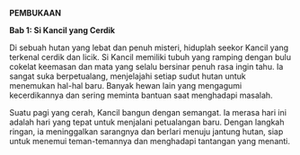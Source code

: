 **PEMBUKAAN**

**Bab 1: Si Kancil yang Cerdik**

Di sebuah hutan yang lebat dan penuh misteri, hiduplah seekor Kancil yang terkenal cerdik dan licik. Si Kancil memiliki tubuh yang ramping dengan bulu cokelat keemasan dan mata yang selalu bersinar penuh rasa ingin tahu. Ia sangat suka berpetualang, menjelajahi setiap sudut hutan untuk menemukan hal-hal baru. Banyak hewan lain yang mengagumi kecerdikannya dan sering meminta bantuan saat menghadapi masalah.

Suatu pagi yang cerah, Kancil bangun dengan semangat. Ia merasa hari ini adalah hari yang tepat untuk menjalani petualangan baru. Dengan langkah ringan, ia meninggalkan sarangnya dan berlari menuju jantung hutan, siap untuk menemui teman-temannya dan menghadapi tantangan yang menanti.